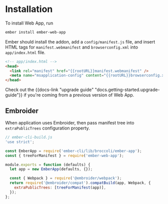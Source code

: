 # Installation

To install Web App, run

```sh
ember install ember-web-app
```

Ember should install the addon, add a `config/manifest.js` file, and insert HTML tags for `manifest.webmanifest` and `browserconfig.xml` into `app/index.html` file.

```html
<!-- app/index.html -->
<head>
  <link rel="manifest" href="{{rootURL}}manifest.webmanifest" />
  <meta name="msapplication-config" content="{{rootURL}}browserconfig.xml" />
</head>
```

Check out the {{docs-link "upgrade guide" "docs.getting-started.upgrade-guide"}} if you're coming from a previous version of Web App.

## Embroider

When application uses Embroider, then pass manifest tree into `extraPublicTrees` configuration property.

```javascript
// ember-cli-build.js
'use strict';

const EmberApp = require('ember-cli/lib/broccoli/ember-app');
const { treeForManifest } = require('ember-web-app');

module.exports = function (defaults) {
  let app = new EmberApp(defaults, {});

  const { Webpack } = require('@embroider/webpack');
  return require('@embroider/compat').compatBuild(app, Webpack, {
    extraPublicTrees: [treeForManifest(app)],
  });
};
```
